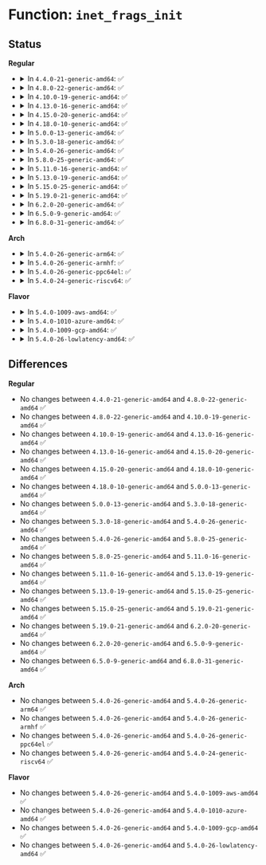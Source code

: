 # Function: <code>inet_frags_init</code>

## Status
<b>Regular</b>
<ul>
<li>
<details>
<summary>In <code>4.4.0-21-generic-amd64</code>: ✅</summary>

```c
int inet_frags_init(struct inet_frags * f)
```

```json
{
  "name": "inet_frags_init",
  "collision_type": "Unique Global",
  "inline_type": "No",
  "funcs": [
    {
      "addr": 18446744071586846624,
      "name": "inet_frags_init",
      "external": true,
      "loc": "net/ipv4/inet_fragment.c:188",
      "file": "net/ipv4/inet_fragment.c",
      "inline": "seen, unknown",
      "caller_inline": [],
      "caller_func": [
        "net/ipv4/ip_fragment.c:ipfrag_init",
        "net/ipv6/reassembly.c:ipv6_frag_init"
      ]
    }
  ],
  "symbols": [
    {
      "addr": 18446744071586846624,
      "name": "inet_frags_init",
      "section": ".text",
      "bind": "STB_GLOBAL",
      "size": 165
    }
  ]
}
```
</details>
</li>
<li>
<details>
<summary>In <code>4.8.0-22-generic-amd64</code>: ✅</summary>

```c
int inet_frags_init(struct inet_frags * f)
```

```json
{
  "name": "inet_frags_init",
  "collision_type": "Unique Global",
  "inline_type": "No",
  "funcs": [
    {
      "addr": 18446744071587296368,
      "name": "inet_frags_init",
      "external": true,
      "loc": "net/ipv4/inet_fragment.c:188",
      "file": "net/ipv4/inet_fragment.c",
      "inline": "seen, unknown",
      "caller_inline": [],
      "caller_func": [
        "net/ipv4/ip_fragment.c:ipfrag_init",
        "net/ipv6/reassembly.c:ipv6_frag_init"
      ]
    }
  ],
  "symbols": [
    {
      "addr": 18446744071587296368,
      "name": "inet_frags_init",
      "section": ".text",
      "bind": "STB_GLOBAL",
      "size": 171
    }
  ]
}
```
</details>
</li>
<li>
<details>
<summary>In <code>4.10.0-19-generic-amd64</code>: ✅</summary>

```c
int inet_frags_init(struct inet_frags * f)
```

```json
{
  "name": "inet_frags_init",
  "collision_type": "Unique Global",
  "inline_type": "No",
  "funcs": [
    {
      "addr": 18446744071587498432,
      "name": "inet_frags_init",
      "external": true,
      "loc": "net/ipv4/inet_fragment.c:188",
      "file": "net/ipv4/inet_fragment.c",
      "inline": "seen, unknown",
      "caller_inline": [],
      "caller_func": [
        "net/ipv4/ip_fragment.c:ipfrag_init",
        "net/ipv6/reassembly.c:ipv6_frag_init"
      ]
    }
  ],
  "symbols": [
    {
      "addr": 18446744071587498432,
      "name": "inet_frags_init",
      "section": ".text",
      "bind": "STB_GLOBAL",
      "size": 171
    }
  ]
}
```
</details>
</li>
<li>
<details>
<summary>In <code>4.13.0-16-generic-amd64</code>: ✅</summary>

```c
int inet_frags_init(struct inet_frags * f)
```

```json
{
  "name": "inet_frags_init",
  "collision_type": "Unique Global",
  "inline_type": "No",
  "funcs": [
    {
      "addr": 18446744071587635888,
      "name": "inet_frags_init",
      "external": true,
      "loc": "net/ipv4/inet_fragment.c:188",
      "file": "net/ipv4/inet_fragment.c",
      "inline": "seen, unknown",
      "caller_inline": [],
      "caller_func": [
        "net/ipv4/ip_fragment.c:ipfrag_init",
        "net/ipv6/reassembly.c:ipv6_frag_init"
      ]
    }
  ],
  "symbols": [
    {
      "addr": 18446744071587635888,
      "name": "inet_frags_init",
      "section": ".text",
      "bind": "STB_GLOBAL",
      "size": 161
    }
  ]
}
```
</details>
</li>
<li>
<details>
<summary>In <code>4.15.0-20-generic-amd64</code>: ✅</summary>

```c
int inet_frags_init(struct inet_frags * f)
```

```json
{
  "name": "inet_frags_init",
  "collision_type": "Unique Global",
  "inline_type": "No",
  "funcs": [
    {
      "addr": 18446744071588160416,
      "name": "inet_frags_init",
      "external": true,
      "loc": "net/ipv4/inet_fragment.c:191",
      "file": "net/ipv4/inet_fragment.c",
      "inline": "seen, unknown",
      "caller_inline": [],
      "caller_func": [
        "net/ipv4/ip_fragment.c:ipfrag_init",
        "net/ipv6/reassembly.c:ipv6_frag_init"
      ]
    }
  ],
  "symbols": [
    {
      "addr": 18446744071588160416,
      "name": "inet_frags_init",
      "section": ".text",
      "bind": "STB_GLOBAL",
      "size": 161
    }
  ]
}
```
</details>
</li>
<li>
<details>
<summary>In <code>4.18.0-10-generic-amd64</code>: ✅</summary>

```c
int inet_frags_init(struct inet_frags * f)
```

```json
{
  "name": "inet_frags_init",
  "collision_type": "Unique Global",
  "inline_type": "No",
  "funcs": [
    {
      "addr": 18446744071588515520,
      "name": "inet_frags_init",
      "external": true,
      "loc": "net/ipv4/inet_fragment.c:49",
      "file": "net/ipv4/inet_fragment.c",
      "inline": "seen, unknown",
      "caller_inline": [],
      "caller_func": [
        "net/ipv4/ip_fragment.c:ipfrag_init",
        "net/ipv6/reassembly.c:ipv6_frag_init"
      ]
    }
  ],
  "symbols": [
    {
      "addr": 18446744071588515520,
      "name": "inet_frags_init",
      "section": ".text",
      "bind": "STB_GLOBAL",
      "size": 47
    }
  ]
}
```
</details>
</li>
<li>
<details>
<summary>In <code>5.0.0-13-generic-amd64</code>: ✅</summary>

```c
int inet_frags_init(struct inet_frags * f)
```

```json
{
  "name": "inet_frags_init",
  "collision_type": "Unique Global",
  "inline_type": "No",
  "funcs": [
    {
      "addr": 18446744071588711040,
      "name": "inet_frags_init",
      "external": true,
      "loc": "net/ipv4/inet_fragment.c:50",
      "file": "net/ipv4/inet_fragment.c",
      "inline": "seen, unknown",
      "caller_inline": [],
      "caller_func": [
        "net/ipv4/ip_fragment.c:ipfrag_init",
        "net/ipv6/reassembly.c:ipv6_frag_init"
      ]
    }
  ],
  "symbols": [
    {
      "addr": 18446744071588711040,
      "name": "inet_frags_init",
      "section": ".text",
      "bind": "STB_GLOBAL",
      "size": 47
    }
  ]
}
```
</details>
</li>
<li>
<details>
<summary>In <code>5.3.0-18-generic-amd64</code>: ✅</summary>

```c
int inet_frags_init(struct inet_frags * f)
```

```json
{
  "name": "inet_frags_init",
  "collision_type": "Unique Global",
  "inline_type": "No",
  "funcs": [
    {
      "addr": 18446744071589129392,
      "name": "inet_frags_init",
      "external": true,
      "loc": "net/ipv4/inet_fragment.c:102",
      "file": "net/ipv4/inet_fragment.c",
      "inline": "seen, unknown",
      "caller_inline": [],
      "caller_func": [
        "net/ipv4/ip_fragment.c:ipfrag_init",
        "net/ipv6/reassembly.c:ipv6_frag_init"
      ]
    }
  ],
  "symbols": [
    {
      "addr": 18446744071589129392,
      "name": "inet_frags_init",
      "section": ".text",
      "bind": "STB_GLOBAL",
      "size": 89
    }
  ]
}
```
</details>
</li>
<li>
<details>
<summary>In <code>5.4.0-26-generic-amd64</code>: ✅</summary>

```c
int inet_frags_init(struct inet_frags * f)
```

```json
{
  "name": "inet_frags_init",
  "collision_type": "Unique Global",
  "inline_type": "No",
  "funcs": [
    {
      "addr": 18446744071589353536,
      "name": "inet_frags_init",
      "external": true,
      "loc": "net/ipv4/inet_fragment.c:102",
      "file": "net/ipv4/inet_fragment.c",
      "inline": "seen, unknown",
      "caller_inline": [],
      "caller_func": [
        "net/ipv4/ip_fragment.c:ipfrag_init",
        "net/ipv6/reassembly.c:ipv6_frag_init"
      ]
    }
  ],
  "symbols": [
    {
      "addr": 18446744071589353536,
      "name": "inet_frags_init",
      "section": ".text",
      "bind": "STB_GLOBAL",
      "size": 89
    }
  ]
}
```
</details>
</li>
<li>
<details>
<summary>In <code>5.8.0-25-generic-amd64</code>: ✅</summary>

```c
int inet_frags_init(struct inet_frags * f)
```

```json
{
  "name": "inet_frags_init",
  "collision_type": "Unique Global",
  "inline_type": "No",
  "funcs": [
    {
      "addr": 18446744071590334432,
      "name": "inet_frags_init",
      "external": true,
      "loc": "net/ipv4/inet_fragment.c:102",
      "file": "net/ipv4/inet_fragment.c",
      "inline": "seen, unknown",
      "caller_inline": [],
      "caller_func": [
        "net/ipv4/ip_fragment.c:ipfrag_init",
        "net/ipv6/reassembly.c:ipv6_frag_init"
      ]
    }
  ],
  "symbols": [
    {
      "addr": 18446744071590334432,
      "name": "inet_frags_init",
      "section": ".text",
      "bind": "STB_GLOBAL",
      "size": 92
    }
  ]
}
```
</details>
</li>
<li>
<details>
<summary>In <code>5.11.0-16-generic-amd64</code>: ✅</summary>

```c
int inet_frags_init(struct inet_frags * f)
```

```json
{
  "name": "inet_frags_init",
  "collision_type": "Unique Global",
  "inline_type": "No",
  "funcs": [
    {
      "addr": 18446744071590387168,
      "name": "inet_frags_init",
      "external": true,
      "loc": "net/ipv4/inet_fragment.c:102",
      "file": "net/ipv4/inet_fragment.c",
      "inline": "seen, unknown",
      "caller_inline": [],
      "caller_func": [
        "net/ipv4/ip_fragment.c:ipfrag_init",
        "net/ipv6/reassembly.c:ipv6_frag_init"
      ]
    }
  ],
  "symbols": [
    {
      "addr": 18446744071590387168,
      "name": "inet_frags_init",
      "section": ".text",
      "bind": "STB_GLOBAL",
      "size": 92
    }
  ]
}
```
</details>
</li>
<li>
<details>
<summary>In <code>5.13.0-19-generic-amd64</code>: ✅</summary>

```c
int inet_frags_init(struct inet_frags * f)
```

```json
{
  "name": "inet_frags_init",
  "collision_type": "Unique Global",
  "inline_type": "No",
  "funcs": [
    {
      "addr": 18446744071590303472,
      "name": "inet_frags_init",
      "external": true,
      "loc": "net/ipv4/inet_fragment.c:102",
      "file": "net/ipv4/inet_fragment.c",
      "inline": "seen, unknown",
      "caller_inline": [],
      "caller_func": [
        "net/ipv4/ip_fragment.c:ipfrag_init",
        "net/ipv6/reassembly.c:ipv6_frag_init"
      ]
    }
  ],
  "symbols": [
    {
      "addr": 18446744071590303472,
      "name": "inet_frags_init",
      "section": ".text",
      "bind": "STB_GLOBAL",
      "size": 92
    }
  ]
}
```
</details>
</li>
<li>
<details>
<summary>In <code>5.15.0-25-generic-amd64</code>: ✅</summary>

```c
int inet_frags_init(struct inet_frags * f)
```

```json
{
  "name": "inet_frags_init",
  "collision_type": "Unique Global",
  "inline_type": "No",
  "funcs": [
    {
      "addr": 18446744071591090864,
      "name": "inet_frags_init",
      "external": true,
      "loc": "net/ipv4/inet_fragment.c:102",
      "file": "net/ipv4/inet_fragment.c",
      "inline": "seen, unknown",
      "caller_inline": [],
      "caller_func": [
        "net/ipv4/ip_fragment.c:ipfrag_init",
        "net/ipv6/reassembly.c:ipv6_frag_init"
      ]
    }
  ],
  "symbols": [
    {
      "addr": 18446744071591090864,
      "name": "inet_frags_init",
      "section": ".text",
      "bind": "STB_GLOBAL",
      "size": 92
    }
  ]
}
```
</details>
</li>
<li>
<details>
<summary>In <code>5.19.0-21-generic-amd64</code>: ✅</summary>

```c
int inet_frags_init(struct inet_frags * f)
```

```json
{
  "name": "inet_frags_init",
  "collision_type": "Unique Global",
  "inline_type": "No",
  "funcs": [
    {
      "addr": 18446744071592741648,
      "name": "inet_frags_init",
      "external": true,
      "loc": "net/ipv4/inet_fragment.c:102",
      "file": "net/ipv4/inet_fragment.c",
      "inline": "seen, unknown",
      "caller_inline": [],
      "caller_func": [
        "net/ipv4/ip_fragment.c:ipfrag_init",
        "net/ipv6/reassembly.c:ipv6_frag_init"
      ]
    }
  ],
  "symbols": [
    {
      "addr": 18446744071592741648,
      "name": "inet_frags_init",
      "section": ".text",
      "bind": "STB_GLOBAL",
      "size": 107
    }
  ]
}
```
</details>
</li>
<li>
<details>
<summary>In <code>6.2.0-20-generic-amd64</code>: ✅</summary>

```c
int inet_frags_init(struct inet_frags * f)
```

```json
{
  "name": "inet_frags_init",
  "collision_type": "Unique Global",
  "inline_type": "No",
  "funcs": [
    {
      "addr": 18446744071594612800,
      "name": "inet_frags_init",
      "external": true,
      "loc": "net/ipv4/inet_fragment.c:102",
      "file": "net/ipv4/inet_fragment.c",
      "inline": "seen, unknown",
      "caller_inline": [],
      "caller_func": [
        "net/ipv4/ip_fragment.c:ipfrag_init",
        "net/ipv6/reassembly.c:ipv6_frag_init"
      ]
    }
  ],
  "symbols": [
    {
      "addr": 18446744071594612800,
      "name": "inet_frags_init",
      "section": ".text",
      "bind": "STB_GLOBAL",
      "size": 107
    }
  ]
}
```
</details>
</li>
<li>
<details>
<summary>In <code>6.5.0-9-generic-amd64</code>: ✅</summary>

```c
int inet_frags_init(struct inet_frags * f)
```

```json
{
  "name": "inet_frags_init",
  "collision_type": "Unique Global",
  "inline_type": "No",
  "funcs": [
    {
      "addr": 18446744071595004752,
      "name": "inet_frags_init",
      "external": true,
      "loc": "net/ipv4/inet_fragment.c:102",
      "file": "net/ipv4/inet_fragment.c",
      "inline": "seen, unknown",
      "caller_inline": [],
      "caller_func": [
        "net/ipv4/ip_fragment.c:ipfrag_init",
        "net/ipv6/reassembly.c:ipv6_frag_init"
      ]
    }
  ],
  "symbols": [
    {
      "addr": 18446744071595004752,
      "name": "inet_frags_init",
      "section": ".text",
      "bind": "STB_GLOBAL",
      "size": 107
    }
  ]
}
```
</details>
</li>
<li>
<details>
<summary>In <code>6.8.0-31-generic-amd64</code>: ✅</summary>

```c
int inet_frags_init(struct inet_frags * f)
```

```json
{
  "name": "inet_frags_init",
  "collision_type": "Unique Global",
  "inline_type": "No",
  "funcs": [
    {
      "addr": 18446744071595817424,
      "name": "inet_frags_init",
      "external": true,
      "loc": "net/ipv4/inet_fragment.c:102",
      "file": "net/ipv4/inet_fragment.c",
      "inline": "seen, unknown",
      "caller_inline": [],
      "caller_func": [
        "net/ipv4/ip_fragment.c:ipfrag_init",
        "net/ipv6/reassembly.c:ipv6_frag_init"
      ]
    }
  ],
  "symbols": [
    {
      "addr": 18446744071595817424,
      "name": "inet_frags_init",
      "section": ".text",
      "bind": "STB_GLOBAL",
      "size": 107
    }
  ]
}
```
</details>
</li>
</ul>
<b>Arch</b>
<ul>
<li>
<details>
<summary>In <code>5.4.0-26-generic-arm64</code>: ✅</summary>

```c
int inet_frags_init(struct inet_frags * f)
```

```json
{
  "name": "inet_frags_init",
  "collision_type": "Unique Global",
  "inline_type": "No",
  "funcs": [
    {
      "addr": 18446603336502994112,
      "name": "inet_frags_init",
      "external": true,
      "loc": "net/ipv4/inet_fragment.c:102",
      "file": "net/ipv4/inet_fragment.c",
      "inline": "seen, unknown",
      "caller_inline": [],
      "caller_func": [
        "net/ipv4/ip_fragment.c:ipfrag_init",
        "net/ipv6/reassembly.c:ipv6_frag_init"
      ]
    }
  ],
  "symbols": [
    {
      "addr": 18446603336502994112,
      "name": "inet_frags_init",
      "section": ".text",
      "bind": "STB_GLOBAL",
      "size": 116
    }
  ]
}
```
</details>
</li>
<li>
<details>
<summary>In <code>5.4.0-26-generic-armhf</code>: ✅</summary>

```c
int inet_frags_init(struct inet_frags * f)
```

```json
{
  "name": "inet_frags_init",
  "collision_type": "Unique Global",
  "inline_type": "No",
  "funcs": [
    {
      "addr": 3235683992,
      "name": "inet_frags_init",
      "external": true,
      "loc": "net/ipv4/inet_fragment.c:102",
      "file": "net/ipv4/inet_fragment.c",
      "inline": "seen, unknown",
      "caller_inline": [],
      "caller_func": [
        "net/ipv4/ip_fragment.c:ipfrag_init",
        "net/ipv6/reassembly.c:ipv6_frag_init"
      ]
    }
  ],
  "symbols": [
    {
      "addr": 3235683992,
      "name": "inet_frags_init",
      "section": ".text",
      "bind": "STB_GLOBAL",
      "size": 124
    }
  ]
}
```
</details>
</li>
<li>
<details>
<summary>In <code>5.4.0-26-generic-ppc64el</code>: ✅</summary>

```c
int inet_frags_init(struct inet_frags * f)
```

```json
{
  "name": "inet_frags_init",
  "collision_type": "Unique Global",
  "inline_type": "No",
  "funcs": [
    {
      "addr": 13835058055296682912,
      "name": "inet_frags_init",
      "external": true,
      "loc": "net/ipv4/inet_fragment.c:102",
      "file": "net/ipv4/inet_fragment.c",
      "inline": "seen, unknown",
      "caller_inline": [],
      "caller_func": [
        "net/ipv4/ip_fragment.c:ipfrag_init",
        "net/ipv6/reassembly.c:ipv6_frag_init"
      ]
    }
  ],
  "symbols": [
    {
      "addr": 13835058055296682912,
      "name": "inet_frags_init",
      "section": ".text",
      "bind": "STB_GLOBAL",
      "size": 152
    }
  ]
}
```
</details>
</li>
<li>
<details>
<summary>In <code>5.4.0-24-generic-riscv64</code>: ✅</summary>

```c
int inet_frags_init(struct inet_frags * f)
```

```json
{
  "name": "inet_frags_init",
  "collision_type": "Unique Global",
  "inline_type": "No",
  "funcs": [
    {
      "addr": 18446743936279070172,
      "name": "inet_frags_init",
      "external": true,
      "loc": "net/ipv4/inet_fragment.c:102",
      "file": "net/ipv4/inet_fragment.c",
      "inline": "seen, unknown",
      "caller_inline": [],
      "caller_func": [
        "net/ipv4/ip_fragment.c:ipfrag_init",
        "net/ipv6/reassembly.c:ipv6_frag_init"
      ]
    }
  ],
  "symbols": [
    {
      "addr": 18446743936279070172,
      "name": "inet_frags_init",
      "section": ".text",
      "bind": "STB_GLOBAL",
      "size": 96
    }
  ]
}
```
</details>
</li>
</ul>
<b>Flavor</b>
<ul>
<li>
<details>
<summary>In <code>5.4.0-1009-aws-amd64</code>: ✅</summary>

```c
int inet_frags_init(struct inet_frags * f)
```

```json
{
  "name": "inet_frags_init",
  "collision_type": "Unique Global",
  "inline_type": "No",
  "funcs": [
    {
      "addr": 18446744071588959712,
      "name": "inet_frags_init",
      "external": true,
      "loc": "net/ipv4/inet_fragment.c:102",
      "file": "net/ipv4/inet_fragment.c",
      "inline": "seen, unknown",
      "caller_inline": [],
      "caller_func": [
        "net/ipv4/ip_fragment.c:ipfrag_init",
        "net/ipv6/reassembly.c:ipv6_frag_init"
      ]
    }
  ],
  "symbols": [
    {
      "addr": 18446744071588959712,
      "name": "inet_frags_init",
      "section": ".text",
      "bind": "STB_GLOBAL",
      "size": 89
    }
  ]
}
```
</details>
</li>
<li>
<details>
<summary>In <code>5.4.0-1010-azure-amd64</code>: ✅</summary>

```c
int inet_frags_init(struct inet_frags * f)
```

```json
{
  "name": "inet_frags_init",
  "collision_type": "Unique Global",
  "inline_type": "No",
  "funcs": [
    {
      "addr": 18446744071588671648,
      "name": "inet_frags_init",
      "external": true,
      "loc": "net/ipv4/inet_fragment.c:102",
      "file": "net/ipv4/inet_fragment.c",
      "inline": "seen, unknown",
      "caller_inline": [],
      "caller_func": [
        "net/ipv4/ip_fragment.c:ipfrag_init",
        "net/ipv6/reassembly.c:ipv6_frag_init"
      ]
    }
  ],
  "symbols": [
    {
      "addr": 18446744071588671648,
      "name": "inet_frags_init",
      "section": ".text",
      "bind": "STB_GLOBAL",
      "size": 89
    }
  ]
}
```
</details>
</li>
<li>
<details>
<summary>In <code>5.4.0-1009-gcp-amd64</code>: ✅</summary>

```c
int inet_frags_init(struct inet_frags * f)
```

```json
{
  "name": "inet_frags_init",
  "collision_type": "Unique Global",
  "inline_type": "No",
  "funcs": [
    {
      "addr": 18446744071589396096,
      "name": "inet_frags_init",
      "external": true,
      "loc": "net/ipv4/inet_fragment.c:102",
      "file": "net/ipv4/inet_fragment.c",
      "inline": "seen, unknown",
      "caller_inline": [],
      "caller_func": [
        "net/ipv4/ip_fragment.c:ipfrag_init",
        "net/ipv6/reassembly.c:ipv6_frag_init",
        "net/ipv6/netfilter/nf_conntrack_reasm.c:nf_ct_frag6_init"
      ]
    }
  ],
  "symbols": [
    {
      "addr": 18446744071589396096,
      "name": "inet_frags_init",
      "section": ".text",
      "bind": "STB_GLOBAL",
      "size": 89
    }
  ]
}
```
</details>
</li>
<li>
<details>
<summary>In <code>5.4.0-26-lowlatency-amd64</code>: ✅</summary>

```c
int inet_frags_init(struct inet_frags * f)
```

```json
{
  "name": "inet_frags_init",
  "collision_type": "Unique Global",
  "inline_type": "No",
  "funcs": [
    {
      "addr": 18446744071589439184,
      "name": "inet_frags_init",
      "external": true,
      "loc": "net/ipv4/inet_fragment.c:102",
      "file": "net/ipv4/inet_fragment.c",
      "inline": "seen, unknown",
      "caller_inline": [],
      "caller_func": [
        "net/ipv4/ip_fragment.c:ipfrag_init",
        "net/ipv6/reassembly.c:ipv6_frag_init"
      ]
    }
  ],
  "symbols": [
    {
      "addr": 18446744071589439184,
      "name": "inet_frags_init",
      "section": ".text",
      "bind": "STB_GLOBAL",
      "size": 89
    }
  ]
}
```
</details>
</li>
</ul>

## Differences
<b>Regular</b>
<ul>
<li>
No changes between <code>4.4.0-21-generic-amd64</code> and <code>4.8.0-22-generic-amd64</code> ✅
</li>
<li>
No changes between <code>4.8.0-22-generic-amd64</code> and <code>4.10.0-19-generic-amd64</code> ✅
</li>
<li>
No changes between <code>4.10.0-19-generic-amd64</code> and <code>4.13.0-16-generic-amd64</code> ✅
</li>
<li>
No changes between <code>4.13.0-16-generic-amd64</code> and <code>4.15.0-20-generic-amd64</code> ✅
</li>
<li>
No changes between <code>4.15.0-20-generic-amd64</code> and <code>4.18.0-10-generic-amd64</code> ✅
</li>
<li>
No changes between <code>4.18.0-10-generic-amd64</code> and <code>5.0.0-13-generic-amd64</code> ✅
</li>
<li>
No changes between <code>5.0.0-13-generic-amd64</code> and <code>5.3.0-18-generic-amd64</code> ✅
</li>
<li>
No changes between <code>5.3.0-18-generic-amd64</code> and <code>5.4.0-26-generic-amd64</code> ✅
</li>
<li>
No changes between <code>5.4.0-26-generic-amd64</code> and <code>5.8.0-25-generic-amd64</code> ✅
</li>
<li>
No changes between <code>5.8.0-25-generic-amd64</code> and <code>5.11.0-16-generic-amd64</code> ✅
</li>
<li>
No changes between <code>5.11.0-16-generic-amd64</code> and <code>5.13.0-19-generic-amd64</code> ✅
</li>
<li>
No changes between <code>5.13.0-19-generic-amd64</code> and <code>5.15.0-25-generic-amd64</code> ✅
</li>
<li>
No changes between <code>5.15.0-25-generic-amd64</code> and <code>5.19.0-21-generic-amd64</code> ✅
</li>
<li>
No changes between <code>5.19.0-21-generic-amd64</code> and <code>6.2.0-20-generic-amd64</code> ✅
</li>
<li>
No changes between <code>6.2.0-20-generic-amd64</code> and <code>6.5.0-9-generic-amd64</code> ✅
</li>
<li>
No changes between <code>6.5.0-9-generic-amd64</code> and <code>6.8.0-31-generic-amd64</code> ✅
</li>
</ul>
<b>Arch</b>
<ul>
<li>
No changes between <code>5.4.0-26-generic-amd64</code> and <code>5.4.0-26-generic-arm64</code> ✅
</li>
<li>
No changes between <code>5.4.0-26-generic-amd64</code> and <code>5.4.0-26-generic-armhf</code> ✅
</li>
<li>
No changes between <code>5.4.0-26-generic-amd64</code> and <code>5.4.0-26-generic-ppc64el</code> ✅
</li>
<li>
No changes between <code>5.4.0-26-generic-amd64</code> and <code>5.4.0-24-generic-riscv64</code> ✅
</li>
</ul>
<b>Flavor</b>
<ul>
<li>
No changes between <code>5.4.0-26-generic-amd64</code> and <code>5.4.0-1009-aws-amd64</code> ✅
</li>
<li>
No changes between <code>5.4.0-26-generic-amd64</code> and <code>5.4.0-1010-azure-amd64</code> ✅
</li>
<li>
No changes between <code>5.4.0-26-generic-amd64</code> and <code>5.4.0-1009-gcp-amd64</code> ✅
</li>
<li>
No changes between <code>5.4.0-26-generic-amd64</code> and <code>5.4.0-26-lowlatency-amd64</code> ✅
</li>
</ul>
